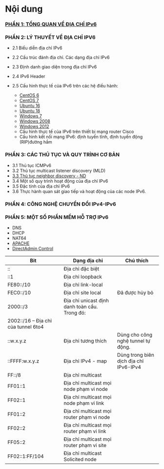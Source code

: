 # Nội dung	

### [PHẦN 1: TỔNG QUAN VỀ ĐỊA CHỈ IPv6](https://github.com/anhtuan204/ghichep/blob/master/TuanDA/IPv6/docs/ipv6-summary.md)

### PHẦN 2: LÝ THUYẾT VỀ ĐỊA CHỈ IPV6
- 2.1 Biểu diễn địa chỉ IPv6
- 2.2 Cấu trúc đánh địa chỉ. Các dạng địa chỉ IPv6
- 2.3 Định danh giao diện trong địa chỉ IPv6
- 2.4 IPv6 Header
- 2.5 Cấu hình thực tế của IPv6 trên các hệ điều hành:
    + [CentOS 6](https://github.com/anhtuan204/ghichep/blob/master/TuanDA/IPv6/ipv6-centos6.md)
    + [CentOS 7](https://github.com/anhtuan204/ghichep/blob/master/TuanDA/IPv6/ipv6-centos7.md)
    + [Ubuntu 16](https://github.com/anhtuan204/ghichep/blob/master/TuanDA/IPv6/ipv6-ubuntu16.md)
    + [Ubuntu 18](https://github.com/anhtuan204/ghichep/blob/master/TuanDA/IPv6/ipv6-ubuntu18.md)
    + [Windows 7](
    https://github.com/anhtuan204/ghichep/blob/master/TuanDA/IPv6/ipv6-windows7.md)
    + [Windows 2008](https://github.com/anhtuan204/ghichep/blob/master/TuanDA/IPv6/ipv6-windows2008.md)
    + [Windows 2012](https://github.com/anhtuan204/ghichep/blob/master/TuanDA/IPv6/ipv6-windows2012.md)

   - Cấu hình thực tế của IPv6 trên thiết bị mạng router Cisco
    - Cấu hình kết nối mạng IPv6: định tuyến tĩnh, định tuyến động (RIP)đường hầm

### PHẦN 3: CÁC THỦ TỤC VÀ QUY TRÌNH CƠ BẢN

- 3.1 Thủ tục ICMPv6
- 3.2 Thủ tục multicast listener discovery (MLD)
- [3.3 Thủ tục neighbor discovery - ND](https://github.com/anhtuan204/ghichep/blob/master/TuanDA/IPv6/ipv6-ND.md)
- 3.4 Một số quy trình hoạt động của địa chỉ IPv6
- 3.5 Đặc tính của địa chỉ IPv6
- 3.6 Thực hành quan sát giao tiếp và hoạt động của các node IPv6.

### PHẦN 4: CÔNG NGHỆ CHUYỂN ĐỔI IPv4-IPv6

### PHẦN 5: MỘT SỐ PHẦN MỀM HỖ TRỢ IPv6
- DNS
- DHCP
- NAT64
- [APACHE](https://github.com/anhtuan204/ghichep/blob/master/TuanDA/IPv6/ipv6-apache-dual.md)
- [DirectAdmin Control](https://github.com/anhtuan204/ghichep/blob/master/TuanDA/IPv6/ipv6-da.md)

|Bit | Dạng địa chỉ | Chú thích|
|---|---|---|
|:: | Địa chỉ đặc biệt | |
|::1 | Địa chỉ loopback | |
|FE80::/10 | Địa chỉ link-local | |
|FEC0::/10 | Địa chỉ site local | Đã được hủy bỏ |
|2000::/3 | Địa chỉ unicast định danh toàn cầu. Trong đó:
2002::/16 – Địa chỉ của tunnel 6to4 | |
|::w.x.y.z | Địa chỉ tương thích | Dùng cho công nghệ tunnel tự động.|
|::FFFF:w.x.y.z | Địa chỉ IPv4 - map | Dùng trong biên dịch địa chỉ IPv6-IPv4 |
|FF::/8 |Địa chỉ multicast ||
|FF01::1 |Địa chỉ multicast mọi node phạm vi node||
|FF02::1 |Địa chỉ multicast mọi node phạm vi link||
|FF01::2 |Địa chỉ multicast mọi router phạm vi node||
|FF02::2 |Địa chỉ multicast mọi router phạm vi link||
|FF05::2 |Địa chỉ multicast mọi router phạm vi site||
|FF02::1:FF/104 |Địa chỉ multicast Solicited node| |